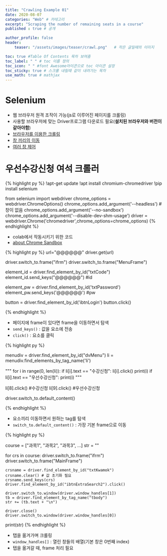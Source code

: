 ```yaml
---
title: "Crawling Example 01"
date: 2020-08-07
categories: "Web" # 카테고리
excerpt: "Scraping the number of remaining seats in a course"
published : true # 공개

author_profile: false
header:
    teaser: "/assets/images/teaser/crawl.png"   # 작은 글일때의 이미지

toc: true #Table Of Contents 목차 보여줌
toc_label: " " # toc 이름 정의
toc_icon: " " #font Awesome아이콘으로 toc 아이콘 설정
toc_sticky: true # 스크롤 내릴때 같이 내려가는 목차
use_math: true # mathjax
---
```


# Selenium

- 웹 브라우저 원격 조작이 가능(js로 이루어진 페이지를 크롤링)
- 사용할 브라우저에 맞는 Driver프로그램 다운로드 필요(**설치된 브라우저와 버전이 같아야함**)
- [브라우저를 이용한 크롤링](https://yeo0.github.io/data/2018/09/25/6.-%EC%9B%B9-%EB%B8%8C%EB%9D%BC%EC%9A%B0%EC%A0%80%EB%A5%BC-%EC%9D%B4%EC%9A%A9%ED%95%9C-%ED%81%AC%EB%A1%A4%EB%A7%81/)
- [창 끼리의 이동](https://jamanbbo.tistory.com/51)
- [여러 창 제어](https://riptutorial.com/ko/selenium-webdriver/example/29676/%EC%97%AC%EB%9F%AC-%EC%B0%BD-%EC%B2%98%EB%A6%AC)


# 우선수강신청 여석 크롤러

{% highlight py %}
!apt-get update
!apt install chromium-chromedriver
!pip install selenium

from selenium import webdriver
chrome_options = webdriver.ChromeOptions()
chrome_options.add_argument('--headless') # 창이 없음
chrome_options.add_argument('--no-sandbox')
chrome_options.add_argument('--disable-dev-shm-usage')
driver = webdriver.Chrome('chromedriver',chrome_options=chrome_options)
{% endhighlight %}

- colab에서 작동시키기 위한 코드
- [about Chrome Sandbox](https://www.google.com/googlebooks/chrome/big_26.html)

{% highlight py %}
url="@@@@@@"
driver.get(url)

driver.switch_to.frame("ifrm")
driver.switch_to.frame("MenuFrame")

element_id = driver.find_element_by_id("txtCode")
element_id.send_keys("@@@@@@")  #id

element_pw = driver.find_element_by_id('txtPassword')
element_pw.send_keys('@@@@@@')  #pw

button = driver.find_element_by_id('ibtnLogin')
button.click()

{% endhighlight %}

- 페이지에 frame이 있다면 frame을 이동하면서 탐색
- `send_keys()` : 값을 요소에 전송
- `click()` : 요소를 클릭

{% highlight py %}

menudiv = driver.find_element_by_id("dvMenu")
li = menudiv.find_elements_by_tag_name('li')

"""
for i in range(0, len(li)):
    if li[i].text == "수강신청":
        li[i].click()
        print(i)
    if li[i].text == "우선수강신청":
        print(i)
"""

li[8].click()   #수강신청
li[9].click()   #우선수강신청

driver.switch_to.default_content()

{% endhighlight %}

- 요소끼리 이동하면서 원하는 tag를 탐색
- `switch_to.default_content()` : 가장 기본 frame으로 이동

{% highlight py %}

course = ["과목1", "과목2", "과목3", ...]
str = ""

for crs in course:
    driver.switch_to.frame("ifrm")
    driver.switch_to.frame("MainFrame")

    crsname = driver.find_element_by_id("txtKwamok")
    crsname.clear() # 값 초기화 필요
    crsname.send_keys(crs)
    driver.find_element_by_id("ibtnExtraSearch2").click()

    driver.switch_to.window(driver.window_handles[1])
    tb = driver.find_element_by_tag_name("tbody")
    str += (tb.text + "\n")

    driver.close()
    driver.switch_to.window(driver.window_handles[0])

print(str)
{% endhighlight %}

- 탭을 옮겨가며 크롤링
- `window_handles[]` : 열린 창들의 배열(기본 창은 0번째 index)
- 탭을 옮겨갈 때, frame 처리 필요
